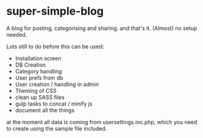 # super-simple-blog
A blog for posting, categorising and sharing. and that's it. (Almost) no setup needed.

Lots still to do before this can be used:

* Installation screen
* DB Creation
* Category handling
* User prefs from db
* User creation / handling in admin
* Theming of CSS
* clean up SASS files
* gulp tasks to concat / minify js
* document all the things

at the moment all data is coming from usersettings.inc.php, which you need to create using the sample file included.

